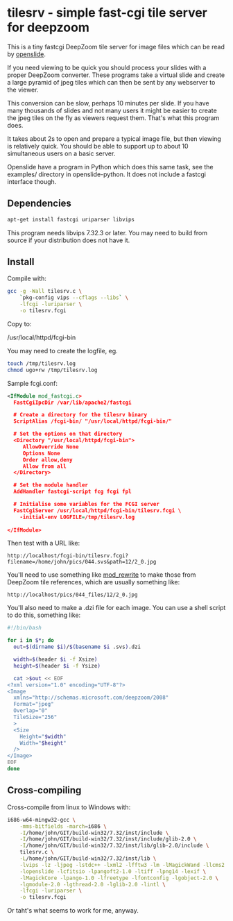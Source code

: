 # tilesrv - simple fast-cgi tile server for deepzoom

This is a tiny fastcgi DeepZoom tile server for image files which can be read 
by [openslide](http://openslide.org/). 

If you need viewing to be quick you should process your slides with a
proper DeepZoom converter. These programs take a virtual slide and create a
large pyramid of jpeg tiles which can then be sent by any webserver to the
viewer.

This conversion can be slow, perhaps 10 minutes per slide. If you have
many thousands of slides and not many users it might be easier to create the
jpeg tiles on the fly as viewers request them. That's what this program does.

It takes about 2s to open and prepare a typical image file, but then viewing
is relatively quick. You should be able to support up to about 10 
simultaneous users on a basic server. 

Openslide have a program in Python which does this same task, see the
examples/ directory in openslide-python. It does not include a fastcgi
interface though. 

## Dependencies

```bash
apt-get install fastcgi uriparser libvips
```

This program needs libvips 7.32.3 or later. You may need to build
from source if your distribution does not have it. 

## Install

Compile with:

```bash
gcc -g -Wall tilesrv.c \
	`pkg-config vips --cflags --libs` \
	-lfcgi -luriparser \
	-o tilesrv.fcgi
```

Copy to:

/usr/local/httpd/fcgi-bin

You may need to create the logfile, eg.

```bash
touch /tmp/tilesrv.log
chmod ugo+rw /tmp/tilesrv.log
```

Sample fcgi.conf:

```xml
<IfModule mod_fastcgi.c>
  FastCgiIpcDir /var/lib/apache2/fastcgi

  # Create a directory for the tilesrv binary
  ScriptAlias /fcgi-bin/ "/usr/local/httpd/fcgi-bin/"

  # Set the options on that directory
  <Directory "/usr/local/httpd/fcgi-bin">
     AllowOverride None
     Options None
     Order allow,deny
     Allow from all
  </Directory>

  # Set the module handler
  AddHandler fastcgi-script fcg fcgi fpl

  # Initialise some variables for the FCGI server
  FastCgiServer /usr/local/httpd/fcgi-bin/tilesrv.fcgi \
    -initial-env LOGFILE=/tmp/tilesrv.log 
  
</IfModule>
```

Then test with a URL like:

```
http://localhost/fcgi-bin/tilesrv.fcgi?filename=/home/john/pics/044.svs&path=12/2_0.jpg
```

You'll need to use something like
[mod_rewrite](http://httpd.apache.org/docs/current/mod/mod_rewrite.html) to
make those from DeepZoom tile references, which are usually something like:

```
http://localhost/pics/044_files/12/2_0.jpg
```

You'll also need to make a .dzi file for each image. You can use a shell script
to do this, something like:

```bash
#!/bin/bash

for i in $*; do
  out=$(dirname $i)/$(basename $i .svs).dzi

  width=$(header $i -f Xsize)
  height=$(header $i -f Ysize)

  cat >$out << EOF
<?xml version="1.0" encoding="UTF-8"?>
<Image
  xmlns="http://schemas.microsoft.com/deepzoom/2008"
  Format="jpeg"
  Overlap="0"
  TileSize="256"
  >
  <Size
    Height="$width"
    Width="$height"
  />
</Image>
EOF
done
```

## Cross-compiling

Cross-compile from linux to Windows with:

```bash
i686-w64-mingw32-gcc \
	-mms-bitfields -march=i686 \
	-I/home/john/GIT/build-win32/7.32/inst/include \
	-I/home/john/GIT/build-win32/7.32/inst/include/glib-2.0 \
	-I/home/john/GIT/build-win32/7.32/inst/lib/glib-2.0/include \
	tilesrv.c \
	-L/home/john/GIT/build-win32/7.32/inst/lib \
	-lvips -lz -ljpeg -lstdc++ -lxml2 -lfftw3 -lm -lMagickWand -llcms2 \
	-lopenslide -lcfitsio -lpangoft2-1.0 -ltiff -lpng14 -lexif \
	-lMagickCore -lpango-1.0 -lfreetype -lfontconfig -lgobject-2.0 \
	-lgmodule-2.0 -lgthread-2.0 -lglib-2.0 -lintl \
	-lfcgi -luriparser \
	-o tilesrv.fcgi
```

Or taht's what seems to work for me, anyway. 

